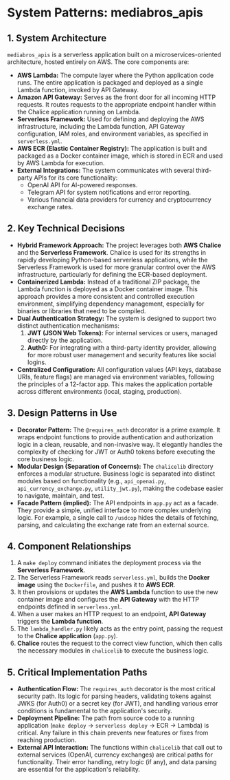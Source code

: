 # System Patterns: mediabros_apis

## 1. System Architecture

`mediabros_apis` is a serverless application built on a microservices-oriented architecture, hosted entirely on AWS. The core components are:

-   **AWS Lambda:** The compute layer where the Python application code runs. The entire application is packaged and deployed as a single Lambda function, invoked by API Gateway.
-   **Amazon API Gateway:** Serves as the front door for all incoming HTTP requests. It routes requests to the appropriate endpoint handler within the Chalice application running on Lambda.
-   **Serverless Framework:** Used for defining and deploying the AWS infrastructure, including the Lambda function, API Gateway configuration, IAM roles, and environment variables, as specified in `serverless.yml`.
-   **AWS ECR (Elastic Container Registry):** The application is built and packaged as a Docker container image, which is stored in ECR and used by AWS Lambda for execution.
-   **External Integrations:** The system communicates with several third-party APIs for its core functionality:
    -   OpenAI API for AI-powered responses.
    -   Telegram API for system notifications and error reporting.
    -   Various financial data providers for currency and cryptocurrency exchange rates.

## 2. Key Technical Decisions

-   **Hybrid Framework Approach:** The project leverages both **AWS Chalice** and the **Serverless Framework**. Chalice is used for its strengths in rapidly developing Python-based serverless applications, while the Serverless Framework is used for more granular control over the AWS infrastructure, particularly for defining the ECR-based deployment.
-   **Containerized Lambda:** Instead of a traditional ZIP package, the Lambda function is deployed as a Docker container image. This approach provides a more consistent and controlled execution environment, simplifying dependency management, especially for binaries or libraries that need to be compiled.
-   **Dual Authentication Strategy:** The system is designed to support two distinct authentication mechanisms:
    1.  **JWT (JSON Web Tokens):** For internal services or users, managed directly by the application.
    2.  **Auth0:** For integrating with a third-party identity provider, allowing for more robust user management and security features like social logins.
-   **Centralized Configuration:** All configuration values (API keys, database URIs, feature flags) are managed via environment variables, following the principles of a 12-factor app. This makes the application portable across different environments (local, staging, production).

## 3. Design Patterns in Use

-   **Decorator Pattern:** The `@requires_auth` decorator is a prime example. It wraps endpoint functions to provide authentication and authorization logic in a clean, reusable, and non-invasive way. It elegantly handles the complexity of checking for JWT or Auth0 tokens before executing the core business logic.
-   **Modular Design (Separation of Concerns):** The `chalicelib` directory enforces a modular structure. Business logic is separated into distinct modules based on functionality (e.g., `api_openai.py`, `api_currency_exchange.py`, `utility_jwt.py`), making the codebase easier to navigate, maintain, and test.
-   **Facade Pattern (implied):** The API endpoints in `app.py` act as a facade. They provide a simple, unified interface to more complex underlying logic. For example, a single call to `/usdcop` hides the details of fetching, parsing, and calculating the exchange rate from an external source.

## 4. Component Relationships

1.  A `make deploy` command initiates the deployment process via the **Serverless Framework**.
2.  The Serverless Framework reads `serverless.yml`, builds the **Docker image** using the `Dockerfile`, and pushes it to **AWS ECR**.
3.  It then provisions or updates the **AWS Lambda** function to use the new container image and configures the **API Gateway** with the HTTP endpoints defined in `serverless.yml`.
4.  When a user makes an HTTP request to an endpoint, **API Gateway** triggers the **Lambda function**.
5.  The `lambda_handler.py` likely acts as the entry point, passing the request to the **Chalice application** (`app.py`).
6.  **Chalice** routes the request to the correct view function, which then calls the necessary modules in `chalicelib` to execute the business logic.

## 5. Critical Implementation Paths

-   **Authentication Flow:** The `requires_auth` decorator is the most critical security path. Its logic for parsing headers, validating tokens against JWKS (for Auth0) or a secret key (for JWT), and handling various error conditions is fundamental to the application's security.
-   **Deployment Pipeline:** The path from source code to a running application (`make deploy` -> `serverless deploy` -> ECR -> Lambda) is critical. Any failure in this chain prevents new features or fixes from reaching production.
-   **External API Interaction:** The functions within `chalicelib` that call out to external services (OpenAI, currency exchanges) are critical paths for functionality. Their error handling, retry logic (if any), and data parsing are essential for the application's reliability.
